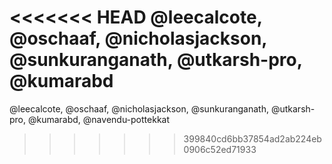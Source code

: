 <<<<<<< HEAD
@leecalcote, @oschaaf, @nicholasjackson, @sunkuranganath, @utkarsh-pro, @kumarabd
=======
@leecalcote, @oschaaf, @nicholasjackson, @sunkuranganath, @utkarsh-pro, @kumarabd, @navendu-pottekkat
>>>>>>> 399840cd6bb37854ad2ab224eb0906c52ed71933
